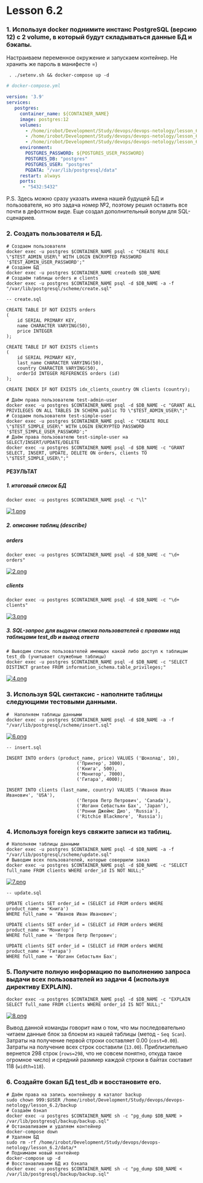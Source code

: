 # Lesson 6.2

### 1. Используя docker поднимите инстанс PostgreSQL (версию 12) c 2 volume, в который будут складываться данные БД и бэкапы.
Настраиваем переменное окружение и запускаем контейнер. Не хранить же пароль в манифесте =)
```shell
 . ./setenv.sh && docker-compose up -d
```
```yaml
# docker-compose.yml

version: '3.9'
services:
   postgres:
     container_name: ${CONTAINER_NAME}
     image: postgres:12
     volumes:
       - /home/irobot/Development/Study/devops/devops-netology/lesson_6.2/data:/var/lib/postgresql/data
       - /home/irobot/Development/Study/devops/devops-netology/lesson_6.2/backup:/var/lib/postgresql/backup
       - /home/irobot/Development/Study/devops/devops-netology/lesson_6.2/scheme:/var/lib/postgresql/scheme
     environment:
       POSTGRES_PASSWORD: ${POSTGRES_USER_PASSWORD}
       POSTGRES_DB: "postgres"
       POSTGRES_USER: "postgres"
       PGDATA: "/var/lib/postgresql/data"
     restart: always
     ports:
      - "5432:5432"
```
P.S. Здесь можно сразу указать имена нашей будущей БД и пользователя, но это задача номер №2, поэтому решил оставить все почти в дефолтном виде. Еще создал дополнительный волум для SQL-сценариев.

### 2. Создать пользователя и БД.
```shell
# Создаем пользователя
docker exec -u postgres $CONTAINER_NAME psql -c "CREATE ROLE \"$TEST_ADMIN_USER\" WITH LOGIN ENCRYPTED PASSWORD '$TEST_ADMIN_USER_PASSWORD';"
# Создаем БД
docker exec -u postgres $CONTAINER_NAME createdb $DB_NAME
# Создаём таблицы orders и clients
docker exec -u postgres $CONTAINER_NAME psql -d $DB_NAME -a -f "/var/lib/postgresql/scheme/create.sql"
```

```postgresql
-- create.sql

CREATE TABLE IF NOT EXISTS orders
(
    id SERIAL PRIMARY KEY,
    name CHARACTER VARYING(50),
    price INTEGER
);

CREATE TABLE IF NOT EXISTS clients
(
    id SERIAL PRIMARY KEY,
    last_name CHARACTER VARYING(50),
    country CHARACTER VARYING(50),
    orderId INTEGER REFERENCES orders (id)
);

CREATE INDEX IF NOT EXISTS idx_clients_country ON clients (country);
```

```shell
# Даём права пользователю test-admin-user
docker exec -u postgres $CONTAINER_NAME psql -d $DB_NAME -c "GRANT ALL PRIVILEGES ON ALL TABLES IN SCHEMA public TO \"$TEST_ADMIN_USER\";"
# Создаем пользователя test-simple-user
docker exec -u postgres $CONTAINER_NAME psql -c "CREATE ROLE \"$TEST_SIMPLE_USER\" WITH LOGIN ENCRYPTED PASSWORD '$TEST_SIMPLE_USER_PASSWORD';"
# Даём права пользователю test-simple-user на SELECT/INSERT/UPDATE/DELETE
docker exec -u postgres $CONTAINER_NAME psql -d $DB_NAME -c "GRANT SELECT, INSERT, UPDATE, DELETE ON orders, clients TO \"$TEST_SIMPLE_USER\";"
```

#### РЕЗУЛЬТАТ
##### 1. итоговый список БД

```shell
docker exec -u postgres $CONTAINER_NAME psql -c "\l"
```
[![1.png](https://i.postimg.cc/RhCHHB10/1.png)](https://postimg.cc/mzqDvK5x)

##### 2. описание таблиц (describe)
##### orders
```shell
docker exec -u postgres $CONTAINER_NAME psql -d $DB_NAME -c "\d+ orders"
```
[![2.png](https://i.postimg.cc/rFmh6X6c/2.png)](https://postimg.cc/qgPcnFMZ)

##### clients
```shell
docker exec -u postgres $CONTAINER_NAME psql -d $DB_NAME -c "\d+ clients"
```
[![3.png](https://i.postimg.cc/gJmDN1yC/3.png)](https://postimg.cc/DWpLzjM6)

##### 3. SQL-запрос для выдачи списка пользователей с правами над таблицами test_db и вывод ответа
```shell
# Выводим список пользователей имеющих какой либо доступ к таблицам test_db (учитывает служебные таблицы)
docker exec -u postgres $CONTAINER_NAME psql -d $DB_NAME -c "SELECT DISTINCT grantee FROM information_schema.table_privileges;"
```
[![4.png](https://i.postimg.cc/tCssgmkd/4.png)](https://postimg.cc/YhwrnRJj)

### 3. Используя SQL синтаксис - наполните таблицы следующими тестовыми данными.
```shell
#  Наполняем таблицы данными
docker exec -u postgres $CONTAINER_NAME psql -d $DB_NAME -a -f "/var/lib/postgresql/scheme/insert.sql"
```
[![6.png](https://i.postimg.cc/HnQxXjZQ/6.png)](https://postimg.cc/4HxsT4Td)

```postgresql
-- insert.sql

INSERT INTO orders (product_name, price) VALUES ('Шоколад', 10),
                          ('Принтер', 3000),
                          ('Книга', 500),
                          ('Монитор', 7000),
                          ('Гитара', 4000);

INSERT INTO clients (last_name, country) VALUES ('Иванов Иван Иванович', 'USA'),
                          ('Петров Петр Петрович', 'Canada'),
                          ('Иоганн Себастьян Бах', 'Japan'),
                          ('Ронни Джеймс Дио', 'Russia'),
                          ('Ritchie Blackmore', 'Russia');
```

### 4. Используя foreign keys свяжите записи из таблиц.
```shell
# Наполняем таблицы данными
docker exec -u postgres $CONTAINER_NAME psql -d $DB_NAME -a -f "/var/lib/postgresql/scheme/update.sql"
# Выводим всех пользователей, которые совершили заказ
docker exec -u postgres $CONTAINER_NAME psql -d $DB_NAME -c "SELECT full_name FROM clients WHERE order_id IS NOT NULL;"
```
[![7.png](https://i.postimg.cc/1tBpxm1c/7.png)](https://postimg.cc/cgKKwNHr)

```postgresql
-- update.sql

UPDATE clients SET order_id = (SELECT id FROM orders WHERE product_name = 'Книга')
WHERE full_name = 'Иванов Иван Иванович';

UPDATE clients SET order_id = (SELECT id FROM orders WHERE product_name = 'Монитор')
WHERE full_name = 'Петров Петр Петрович';

UPDATE clients SET order_id = (SELECT id FROM orders WHERE product_name = 'Гитара')
WHERE full_name = 'Иоганн Себастьян Бах';
```

### 5. Получите полную информацию по выполнению запроса выдачи всех пользователей из задачи 4 (используя директиву EXPLAIN).
```shell
docker exec -u postgres $CONTAINER_NAME psql -d $DB_NAME -c "EXPLAIN SELECT full_name FROM clients WHERE order_id IS NOT NULL;"
```
[![8.png](https://i.postimg.cc/gj9rB1nq/8.png)](https://postimg.cc/Q9bXF4gH)

Вывод данной команды говорит нам о том, что мы последовательно читаем данные блок за блоком из нашей таблицы (метод - `Seq Scan`). Затраты на получение первой строки составляет 0.00 (`cost=0.00`). Затраты на получение всех строк составили (`13.00`). Приблизительно вернется 298 строк (`rows=298`, что не совсем понятно, откуда такое огромное число) и средний разммер каждой строки в байтах составит 118 (`width=118`).

### 6. Создайте бэкап БД test_db и восстановите его.
```shell
# Даём права на запись контейнеру в каталог backup 
sudo chown 999:$USER /home/irobot/Development/Study/devops/devops-netology/lesson_6.2/backup
# Создаём бэкап
docker exec -u postgres $CONTAINER_NAME sh -c "pg_dump $DB_NAME > /var/lib/postgresql/backup/backup.sql"
# Останавливаем и удаляем контейнер
docker-compose down
# Удаляем БД
sudo rm -rf /home/irobot/Development/Study/devops/devops-netology/lesson_6.2/data/*
# Поднимаем новый контейнер
docker-compose up -d
# Восстанавливаем БД из бэкапа
docker exec -u postgres $CONTAINER_NAME sh -c "pg_dump $DB_NAME < /var/lib/postgresql/backup/backup.sql"
```
